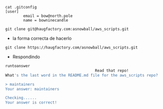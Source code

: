 
```
cat .gitconfig 
[user]
        email = bow@north.pole
        name = bowninecandle

git clone git@haugfactory.com:asnowball/aws_scripts.git

```

- la forma correcta de hacerlo
```
git clone https://haugfactory.com/asnowball/aws_scripts.git
```

- Respondindo

```bash
runtoanswer 
                                        Read that repo!
What's the last word in the README.md file for the aws_scripts repo?

> maintainers 
Your answer: maintainers

Checking......
Your answer is correct!
```





